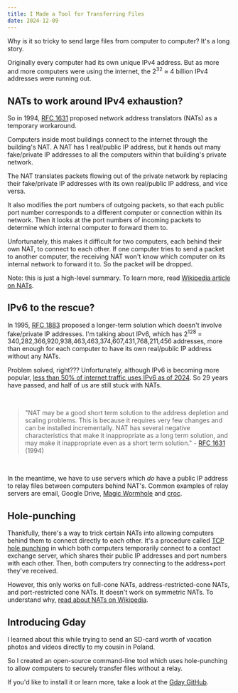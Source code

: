```yaml
---
title: I Made a Tool for Transferring Files
date: 2024-12-09
---
```


Why is it so tricky to send large files from computer to computer? It's a long story.

Originally every computer had its own unique IPv4 address.
But as more and more computers were using the internet, the 2<sup>32</sup> &approx; 4 billion IPv4 addresses were running out.

## NATs to work around IPv4 exhaustion?

So in 1994, [RFC 1631](https://datatracker.ietf.org/doc/html/rfc1631) proposed network address translators (NATs) as a temporary workaround.

Computers inside most buildings connect to the internet through the building's NAT.
A NAT has 1 real/public IP address, but it
hands out many fake/private IP addresses to all the computers within that building's private network.

The NAT translates packets flowing out of the private network by replacing their fake/private IP addresses with its own real/public IP address, and vice versa.

It also modifies the port numbers of outgoing packets, so that each public port number corresponds to a different computer or connection within its network. Then it looks at the port numbers of incoming packets to determine which internal computer to forward them to.

Unfortunately, this makes it difficult for two computers, each behind their own NAT, to connect to each other. If one computer tries to send a packet to another computer, the receiving NAT won't know which computer on its internal network to forward it to. So the packet will be dropped.

Note: this is just a high-level summary. To learn more, read [Wikipedia article on NATs](https://en.wikipedia.org/wiki/Network_address_translation).

## IPv6 to the rescue?

In 1995, [RFC 1883](https://datatracker.ietf.org/doc/html/rfc1883) proposed a longer-term solution which doesn't involve fake/private IP addresses. 
I'm talking about IPv6, which has 2<sup>128</sup> = 340,282,366,920,938,463,463,374,607,431,768,211,456 addresses, more than enough for each computer to have its own real/public IP address without any NATs.

Problem solved, right??? Unfortunately, although IPv6 is becoming more popular, [less than 50% of internet traffic uses IPv6 as of 2024](https://www.google.com/intl/en/ipv6/statistics.html).
So 29 years have passed, and half of us are still stuck with NATs.

<br>
<blockquote>
"NAT may be a good short term solution to the address depletion and
scaling problems. This is because it requires very few changes and
can be installed incrementally. NAT has several negative
characteristics that make it inappropriate as a long term solution,
and may make it inappropriate even as a short term solution." - <a href="https://datatracker.ietf.org/doc/html/rfc1631">RFC 1631</a> (1994)
</blockquote>
<br>

In the meantime, we have to use servers which _do_ have a public IP address to relay files between computers behind NAT's.
Common examples of relay servers are email, Google Drive, [Magic Wormhole](https://github.com/magic-wormhole/magic-wormhole) and [croc](https://github.com/schollz/croc).

## Hole-punching

Thankfully, there's a way to trick certain NATs into allowing computers behind them to connect directly to each other.
It's a procedure called [TCP hole punching](https://bford.info/pub/net/p2pnat/) in which both computers temporarily connect to a contact exchange server, which shares their public IP addresses and port numbers with each other.
Then, both computers try connecting to the address+port they've received.

However, this only works on full-cone NATs, address-restricted-cone NATs, and port-restricted cone NATs. It doesn't work on symmetric NATs. To understand why, [read about NATs on Wikipedia](https://en.wikipedia.org/wiki/Network_address_translation).

## Introducing Gday

I learned about this while trying to send an SD-card worth of vacation photos and videos directly to my cousin in Poland.

So I created an open-source command-line tool which uses hole-punching
to allow computers to securely transfer files without a relay.

If you'd like to install it or learn more, take a look at the [Gday GitHub](https://github.com/manforowicz/gday).

<script src="https://asciinema.org/a/692670.js" id="asciicast-692670" async="true"></script>
